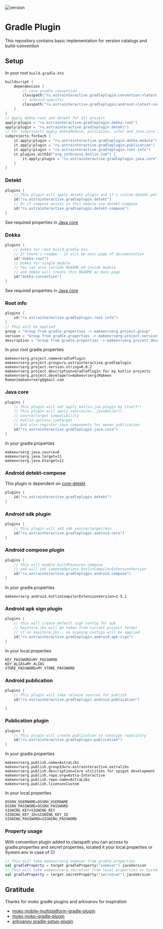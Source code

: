 ![version](https://img.shields.io/maven-central/v/ru.astrainteractive.gradleplugin/convention?style=flat-square)

# Gradle Plugin

This repository contains basic implementation for version catalogs and build-convention

## Setup

In your root `build.gradle.kts`

```kotlin
buildscript {
    dependencies {
        // core gradle convention
        classpath("ru.astrainteractive.gradleplugin:convention:<latest-version>>")
        // android-specific
        classpath("ru.astrainteractive.gradleplugin:android:<latest-version>>")
    }
}
// Apply dokka root and detekt for all project
apply(plugin = "ru.astrainteractive.gradleplugin.dokka.root")
apply(plugin = "ru.astrainteractive.gradleplugin.detekt")
// For subprojects apply dokkaModule, pulication, infor and java.core if module have kotlin.jvm
subprojects.forEach {
    it.apply(plugin = "ru.astrainteractive.gradleplugin.dokka.module")
    it.apply(plugin = "ru.astrainteractive.gradleplugin.publication")
    it.apply(plugin = "ru.astrainteractive.gradleplugin.root.info")
    it.plugins.withId("org.jetbrains.kotlin.jvm") {
        it.apply(plugin = "ru.astrainteractive.gradleplugin.java.core")
    }
}
```

### Detekt

```kotlin
plugins {
    // This plugin will apply detekt plugin and it's custom detekt.yml 
    id("ru.astrainteractive.gradleplugin.detekt")
    // Or if compose exists in this module use detekt-compose
    id("ru.astrainteractive.gradleplugin.detekt-compose")
}
```

See required properties in [Java core](#java-core)

### Dokka

```kotlin
plugins {
    // Dokka for root build.gradle.kts
    // If there's readme - it will be main page of documentation
    id("dokka-root")
    // Dokka for single module
    // You can also include README.md inside module
    // and dokka will create this README as main page
    id("dokka-convention")
}
```

See required properties in [Java core](#java-core)

### Root info

```kotlin
plugins {
    id("ru.astrainteractive.gradleplugin.root.info")
}
// This will be applied
group = "Group from gradle.properties -> makeevrserg.project.group"
version = "Group from gradle.properties -> makeevrserg.project.version"
description = "Group from gradle.properties -> makeevrserg.project.description"
```

In your root gradle.properties

```properties
makeevrserg.project.name=GradlePlugin
makeevrserg.project.group=ru.astrainteractive.gradleplugin
makeevrserg.project.version.string=0.0.2
makeevrserg.project.description=GradlePlugin for my kotlin projects
makeevrserg.project.developers=makeevrserg|Makeev Roman|makeevrserg@gmail.com
```

### Java core

```kotlin
plugins {
    // This plugin will not apply kotlin.jvm plugin by itself!!
    // This plugin will apply sourcesJar, javadocJar()
    // source/target compatibility
    // kotlin.options.jvmTarget
    // And also register java components for maven publication
    id("ru.astrainteractive.gradleplugin.java.core")
}
```

In your gradle.properties

```properties
makeevrserg.java.source=8
makeevrserg.java.target=11
makeevrserg.java.ktarget=11
```

### Android detekt-compose

This plugin is dependent on [core-detekt](#detekt)

```kotlin
plugins {
    id("ru.astrainteractive.gradleplugin.detekt")
}    
```

### Android sdk plugin

```kotlin
plugins {
    // This plugin will add sdk source/target/min
    id("ru.astrainteractive.gradleplugin.android.core")
}    
```

### Android compose plugin

```kotlin
plugins {
    // this will enable buildFeatures.compose
    // and will set composeOptions.kotlinCompilerExtensionVersion
    id("ru.astrainteractive.gradleplugin.android.compose")
}    
```

In your gradle.properties

```properties
makeevrserg.android.kotlinCompilerExtensionVersion=1.5.1
```

### Android apk sign plugin

```kotlin
plugins {
    // this will create default sign config for apk
    // keystore.jks will be taken from current project folder
    // if no keystore.jks - no signing configs will be applied
    id("ru.astrainteractive.gradleplugin.android.apk-sign")
}    
```

In your local.properties

```properties
KEY_PASSWORD=MY_PASSWORD
KEY_ALIAS=MY_ALIAS
STORE_PASSWORD=MY_STORE_PASSWORD
```

### Android publication

```kotlin
plugins {
    // This plugin will take release sources for publish
    id("ru.astrainteractive.gradleplugin.android.publication")

}
```

### Publication plugin

```kotlin
plugins {
    // This plugin will create publication to sonatype repository
    id("ru.astrainteractive.gradleplugin.publication")
}
```

In your gradle.properties

```properties
makeevrserg.publish.name=AstraLibs
makeevrserg.publish.groupId=ru.astrainteractive.astralibs
makeevrserg.publish.description=Core utilities for spigot development
makeevrserg.publish.repo.org=Astra-Interactive
makeevrserg.publish.repo.name=AstraLibs
makeevrserg.publish.license=Custom
```

In your local.properties

```properties
OSSRH_USERNAME=OSSRH_USERNAME
OSSRH_PASSWORD=OSSRH_PASSWORD
SIGNING_KEY=SIGNING_KEY
SIGNING_KEY_ID=SIGNING_KEY_ID
SIGNING_PASSWORD=SIGNING_PASSWORD
```

### Property usage

With convention plugin added to classpath you can access to gradle.properties and secret properties, located it your
local.properties or System.env in case of CI

```kotlin
// This will take makeevrserg.somevar from gradle.properties
val gradleProperty = target.gradleProperty("somevar").javaVersion
// This will take makeevrserg.secretvar from local.properties or System.getenv if run by CI
val gradleProperty = target.secretProperty("secretvar").javaVersion
```

## Gratitude

Thanks for moko gradle plugins and arkivanov for inspiration

- [moko mobile-multiplatform-gradle-plugin](https://github.com/icerockdev/mobile-multiplatform-gradle-plugin)
- [moko moko-gradle-plugin](https://github.com/icerockdev/moko-gradle-plugin)
- [arkivanov  gradle-setup-plugin](https://github.com/arkivanov/gradle-setup-plugin)
